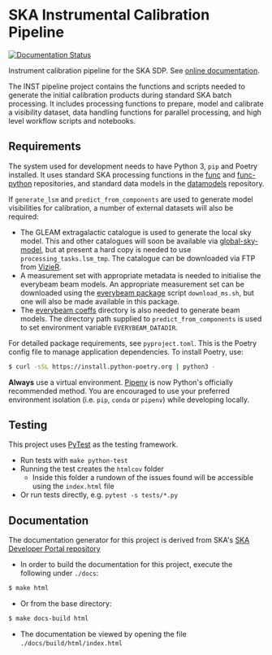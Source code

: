 SKA Instrumental Calibration Pipeline
=====================================

[![Documentation Status](https://readthedocs.org/projects/ska-telescope-ska-sdp-instrumental-calibration/badge/?version=latest)](https://ska-telescope-ska-sdp-instrumental-calibration.readthedocs.io/en/latest/?badge=latest)

Instrument calibration pipeline for the SKA SDP. See
[online documentation](https://ska-telescope-ska-sdp-instrumental-calibration.readthedocs.io/en/latest).

The INST pipeline project contains the functions and scripts needed to generate the
initial calibration products during standard SKA batch processing. It includes
processing functions to prepare, model and calibrate a visibility dataset, data
handling functions for parallel processing, and high level workflow scripts and
notebooks.

Requirements
------------

The system used for development needs to have Python 3, `pip` and Poetry installed.
It uses standard SKA processing functions in the
[func](https://developer.skao.int/projects/ska-sdp-func/en/) and
[func-python](https://developer.skao.int/projects/ska-sdp-func-python/en/)
repositories, and standard data models in the
[datamodels](https://developer.skao.int/projects/ska-sdp-datamodels/en/) repository.

If `generate_lsm` and `predict_from_components` are used to generate model visibilities
for calibration, a number of external datasets will also be required:

 * The GLEAM extragalactic catalogue is used to generate the local sky model. This and
   other catalogues will soon be available via
   [global-sky-model](https://developer.skao.int/projects/ska-sdp-global-sky-model/en/),
   but at present a hard copy is needed to use `processing_tasks.lsm_tmp`. The
   catalogue can be downloaded via FTP from
   [VizieR](https://cdsarc.cds.unistra.fr/viz-bin/cat/VIII/100).
 * A measurement set with appropriate metadata is needed to initialise the everybeam
   beam models. An appropriate measurement set can be downloaded using the
   [everybeam package](https://gitlab.com/ska-telescope/sdp/ska-sdp-func-everybeam/)
   script `download_ms.sh`, but one will also be made available in this package.
 * The [everybeam coeffs](https://gitlab.com/ska-telescope/sdp/ska-sdp-func-everybeam/-/tree/master/coeffs)
   directory is also needed to generate beam models. The directory path supplied to
   `predict_from_components` is used to set environment variable `EVERYBEAM_DATADIR`.

For detailed package requirements, see `pyproject.toml`. This is the Poetry config file
to manage application dependencies. To install Poetry, use:
```bash
$ curl -sSL https://install.python-poetry.org | python3 -
```

**Always** use a virtual environment.
[Pipenv](https://pipenv.readthedocs.io/en/latest/) is now Python's officially
recommended method. You are encouraged to use your preferred environment isolation
(i.e. `pip`, `conda` or `pipenv`) while developing locally.

Testing
-------

This project uses [PyTest](https://pytest.org) as the testing framework.

 * Run tests with `make python-test`
 * Running the test creates the `htmlcov` folder
    - Inside this folder a rundown of the issues found will be accessible using the
      `index.html` file
 * Or run tests directly, e.g. `pytest -s tests/*.py`
 
Documentation
-------------

The documentation generator for this project is derived from SKA's
[SKA Developer Portal repository](https://github.com/ska-telescope/developer.skatelescope.org)

 * In order to build the documentation for this project, execute the following under
`./docs`:
```bash
$ make html
```
 * Or from the base directory:
```bash
$ make docs-build html
```
* The documentation be viewed by opening the file `./docs/build/html/index.html`

